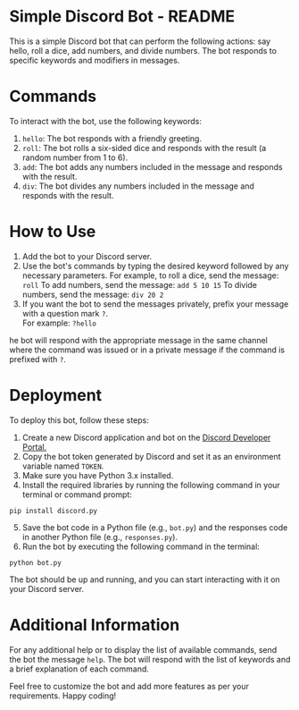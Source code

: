 # Simple Discord Bot - README

This is a simple Discord bot that can perform the following actions: say hello, roll a dice, add numbers, and divide numbers. The bot responds to specific keywords and modifiers in messages.

# Commands

To interact with the bot, use the following keywords:

1. `hello`: The bot responds with a friendly greeting.
2. `roll`: The bot rolls a six-sided dice and responds with the result (a random number from 1 to 6).
3. `add`: The bot adds any numbers included in the message and responds with the result.
4. `div`: The bot divides any numbers included in the message and responds with the result.

# How to Use

1. Add the bot to your Discord server.
2. Use the bot's commands by typing the desired keyword followed by any necessary parameters.
   For example, to roll a dice, send the message: `roll`
   To add numbers, send the message: `add 5 10 15`
   To divide numbers, send the message: `div 20 2`
3. If you want the bot to send the messages privately, prefix your message with a question mark `?`.   
   For example: `?hello`

he bot will respond with the appropriate message in the same channel where the command was issued or in a private message if the command is prefixed with `?`.

# Deployment

To deploy this bot, follow these steps:

1. Create a new Discord application and bot on the [Discord Developer Portal.](https://discord.com/developers/applications)
2. Copy the bot token generated by Discord and set it as an environment variable named `TOKEN`.
3. Make sure you have Python 3.x installed.
4. Install the required libraries by running the following command in your terminal or command prompt:
```
pip install discord.py
```
5. Save the bot code in a Python file (e.g., `bot.py`) and the responses code in another Python file (e.g., `responses.py`).
6. Run the bot by executing the following command in the terminal:
```
python bot.py
```
The bot should be up and running, and you can start interacting with it on your Discord server.

# Additional Information

For any additional help or to display the list of available commands, send the bot the message `help`. The bot will respond with the list of keywords and a brief explanation of each command.

Feel free to customize the bot and add more features as per your requirements. Happy coding!

